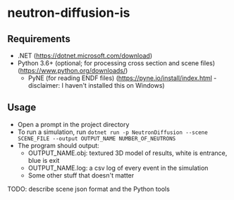 # neutron-diffusion-is

## Requirements
* .NET (https://dotnet.microsoft.com/download)
* Python 3.6+ (optional; for processing cross section and scene files) (https://www.python.org/downloads/)
  * PyNE (for reading ENDF files) (https://pyne.io/install/index.html - disclaimer: I haven't installed this on Windows)

## Usage
* Open a prompt in the project directory
* To run a simulation, run `dotnet run -p NeutronDiffusion --scene SCENE_FILE --output OUTPUT_NAME NUMBER_OF_NEUTRONS`
* The program should output:
  * OUTPUT_NAME.obj: textured 3D model of results, white is entrance, blue is exit
  * OUTPUT_NAME.log: a csv log of every event in the simulation
  * Some other stuff that doesn't matter

TODO: describe scene json format and the Python tools
